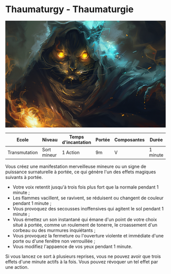 # Thaumaturgy - Thaumaturgie
![Thaumaturgy](../../_images/thaumaturgy.png)

|Ecole|Niveau|Temps d'incantation|Portée|Composantes|Durée|
|-|-|-|-|-|-|
|Transmutation|Sort mineur|1 Action|9m|V|1 minute|

Vous créez une manifestation merveilleuse mineure ou un signe de puissance surnaturelle à portée, ce qui génère l'un des effets magiques suivants à portée.

* Votre voix retentit jusqu'à trois fois plus fort que la normale pendant 1 minute ;
* Les flammes vacillent, se ravivent, se réduisent ou changent de couleur pendant 1 minute ;
* Vous provoquez des secousses inoffensives qui agitent le sol pendant 1 minute ;
* Vous émettez un son instantané qui émane d'un point de votre choix situé à portée, comme un roulement de tonerre, le croassement d'un corbeau ou des murmures inquiétants ;
* Vous provoquez la fermeture ou l'ouverture violente et immédiate d'une porte ou d'une fenêtre non verrouillée ;
* Vous modifiez l'appaence de vos yeux pendant 1 minute.

Si vous lancez ce sort à plusieurs reprises, vous ne pouvez avoir que trois effets d'une minute actifs à la fois. Vous pouvez révoquer un tel effet par une action.
